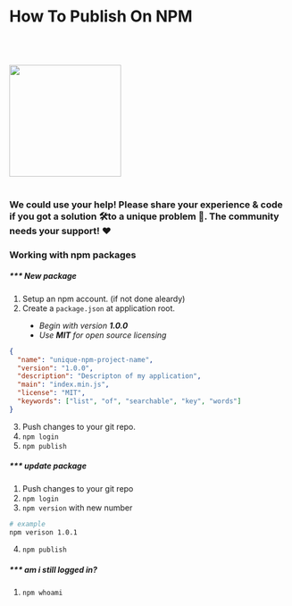 # How To Publish On NPM

<br>
<br>
<br>

<img src="https://upload.wikimedia.org/wikipedia/commons/thumb/d/db/Npm-logo.svg/1200px-Npm-logo.svg.png" width=200>

<br>
<br>

### We could use your help! Please share your experience & code if you got a solution 🛠️to a unique problem 🚀. The community needs your support! ❤️

### Working with npm packages

##### \*\*\* New package

1. Setup an npm account. (if not done aleardy)
2. Create a `package.json` at application root.

<div style="padding-left: 30px">
    <ul>
        <h6 style="margin:0;padding:0;"><li>Begin with version <strong>1.0.0</strong></li></h6>
        <h6 style="margin:0;padding:0;"><li>Use <strong>MIT</strong> for open source licensing</li></h6>
    </ul>
</div>

```json
{
  "name": "unique-npm-project-name",
  "version": "1.0.0",
  "description": "Descripton of my application",
  "main": "index.min.js",
  "license": "MIT",
  "keywords": ["list", "of", "searchable", "key", "words"]
}
```

3. Push changes to your git repo.
4. `npm login`
5. `npm publish`

##### \*\*\* update package

1. Push changes to your git repo
2. `npm login`
3. `npm version` with new number

```bash
# example
npm verison 1.0.1
```

4. `npm publish`

##### \*\*\* am i still logged in?

1. `npm whoami`

#
